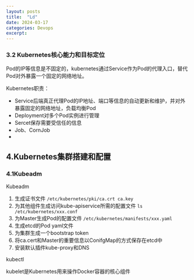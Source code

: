```yaml
---
layout: posts
title:  "Ld"
date: 2024-03-17
categories: Devops
excerpt: 
---
```


### 3.2 Kubernetes核心能力和目标定位

Pod的IP等信息是不固定的，kubernetes通过Service作为Pod的代理入口，替代Pod对外暴露一个固定的网络地址。

Kubernetes职责：

- Service后端真正代理Pod的IP地址、端口等信息的自动更新和维护，并对外暴露固定的网络地址，负载均衡Pod
- Deployment对多个Pod实例进行管理
- Sercet保存需要受信任的信息
- Job、CornJob
- 

## 4.Kubernetes集群搭建和配置

### 4.1Kubeadm

Kubeadm

1. 生成证书文件 `/etc/kubernetes/pki/ca.crt ca.key`
2. 为其他组件生成访问kube-apiservice所需的配置文件 `ls /etc/kubernetes/xxx.conf`
3. 为Master生成Pod的配置文件 `/etc/kubernetes/manifests/xxx.yaml`
4. 生成etcd的Pod yaml文件
5. 为集群生成一个bootstrap token
6. 将ca.cert和Master的重要信息以ConifgMap的方式保存在etcd中
7. 安装默认插件kube-proxy和DNS

kubectl

kubelet是Kubernetes用来操作Docker容器的核心组件

